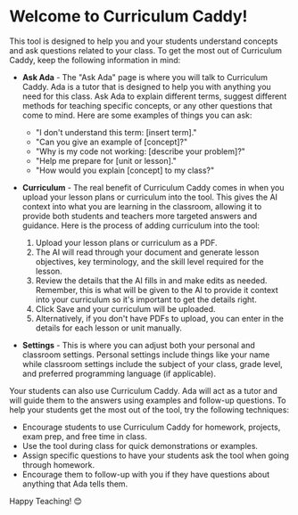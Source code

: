 Welcome to Curriculum Caddy!
==============================

This tool is designed to help you and your students understand concepts and ask questions related to your class. To get the most out of Curriculum Caddy, keep the following information in mind:

*   **Ask Ada** - The "Ask Ada" page is where you will talk to Curriculum Caddy. Ada is a tutor that is designed to help you with anything you need for this class. Ask Ada to explain different terms, suggest different methods for teaching specific concepts, or any other questions that come to mind. Here are some examples of things you can ask:
    * "I don't understand this term: [insert term]."
    * "Can you give an example of [concept]?"
    * "Why is my code not working: [describe your problem]?"
    * "Help me prepare for [unit or lesson]."
    * "How would you explain [concept] to my class?"

*   **Curriculum** - The real benefit of Curriculum Caddy comes in when you upload your lesson plans or curriculum into the tool. This gives the AI context into what you are learning in the classroom, allowing it to provide both students and teachers more targeted answers and guidance. Here is the process of adding curriculum into the tool:
    1.  Upload your lesson plans or curriculum as a PDF.
    2.  The AI will read through your document and generate lesson objectives, key terminology, and the skill level required for the lesson.
    3.  Review the details that the AI fills in and make edits as needed. Remember, this is what will be given to the AI to provide it context into your curriculum so it's important to get the details right.
    4.  Click Save and your curriculum will be uploaded.
    5.  Alternatively, if you don't have PDFs to upload, you can enter in the details for each lesson or unit manually.

*   **Settings** - This is where you can adjust both your personal and classroom settings. Personal settings include things like your name while classroom settings include the subject of your class, grade level, and preferred programming language (if applicable).

Your students can also use Curriculum Caddy. Ada will act as a tutor and will guide them to the answers using examples and follow-up questions. To help your students get the most out of the tool, try the following techniques:

*   Encourage students to use Curriculum Caddy for homework, projects, exam prep, and free time in class.
*   Use the tool during class for quick demonstrations or examples.
*   Assign specific questions to have your students ask the tool when going through homework.
*   Encourage them to follow-up with you if they have questions about anything that Ada tells them.

Happy Teaching! 😊